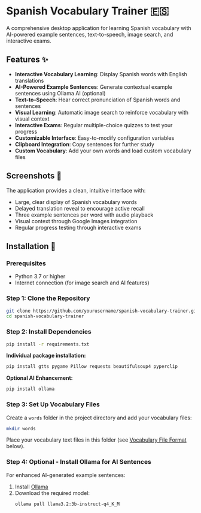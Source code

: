 # Spanish Vocabulary Trainer 🇪🇸

A comprehensive desktop application for learning Spanish vocabulary with AI-powered example sentences, text-to-speech, image search, and interactive exams.

## Features ✨

- **Interactive Vocabulary Learning**: Display Spanish words with English translations
- **AI-Powered Example Sentences**: Generate contextual example sentences using Ollama AI (optional)
- **Text-to-Speech**: Hear correct pronunciation of Spanish words and sentences
- **Visual Learning**: Automatic image search to reinforce vocabulary with visual context
- **Interactive Exams**: Regular multiple-choice quizzes to test your progress
- **Customizable Interface**: Easy-to-modify configuration variables
- **Clipboard Integration**: Copy sentences for further study
- **Custom Vocabulary**: Add your own words and load custom vocabulary files

## Screenshots 📸

The application provides a clean, intuitive interface with:
- Large, clear display of Spanish vocabulary words
- Delayed translation reveal to encourage active recall
- Three example sentences per word with audio playback
- Visual context through Google Images integration
- Regular progress testing through interactive exams

## Installation 🚀

### Prerequisites

- Python 3.7 or higher
- Internet connection (for image search and AI features)

### Step 1: Clone the Repository

```bash
git clone https://github.com/yourusername/spanish-vocabulary-trainer.git
cd spanish-vocabulary-trainer
```

### Step 2: Install Dependencies

```bash
pip install -r requirements.txt
```

**Individual package installation:**
```bash
pip install gtts pygame Pillow requests beautifulsoup4 pyperclip
```

**Optional AI Enhancement:**
```bash
pip install ollama
```

### Step 3: Set Up Vocabulary Files

Create a `words` folder in the project directory and add your vocabulary files:

```bash
mkdir words
```

Place your vocabulary text files in this folder (see [Vocabulary File Format](#vocabulary-file-format) below).

### Step 4: Optional - Install Ollama for AI Sentences

For enhanced AI-generated example sentences:

1. Install [Ollama](https://ollama.ai/)
2. Download the required model:
   ```bash
   ollama pull llama3.2:3b-instruct-q4_K_M
